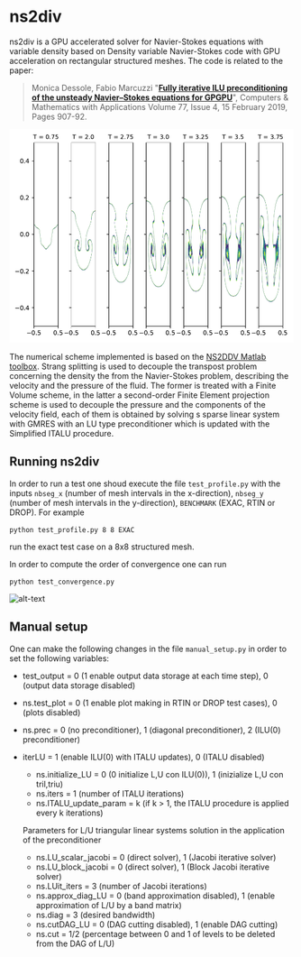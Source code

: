 # ns2div

ns2div is a GPU accelerated solver for Navier-Stokes equations with variable density based on 
Density variable Navier-Stokes code with GPU acceleration on rectangular structured meshes. The code is related to the paper:

> Monica Dessole, Fabio Marcuzzi "**[Fully iterative ILU preconditioning of the unsteady Navier–Stokes equations for GPGPU](https://www.sciencedirect.com/science/article/pii/S0898122118306345?via%3Dihub)**", Computers & Mathematics with Applications
Volume 77, Issue 4, 15 February 2019, Pages 907-92.

![alt-text](OUTPUTS/RTIN3_Re1000_40x80_italu1_proj2.png)

The numerical scheme implemented is based on the <a role="button" href="https://wikis.univ-lille.fr/painleve/ns2ddv">NS2DDV Matlab toolbox</a>. Strang splitting is used to decouple the transpost problem concerning the density the from the Navier-Stokes problem, describing the velocity and the pressure of the fluid. The former is treated with a Finite Volume scheme, in the latter a second-order Finite Element projection scheme is used to decouple the pressure and the components of the velocity field, each of them is obtained by solving s sparse linear system with GMRES with an LU type preconditioner which is updated with the Simplified ITALU procedure. 

## Running ns2div

In order to run a test one shoud execute the file `test_profile.py` with the inputs `nbseg_x` (number of mesh intervals in the x-direction), `nbseg_y` (number of mesh intervals in the y-direction), `BENCHMARK` (EXAC, RTIN or DROP). For example
```console
python test_profile.py 8 8 EXAC
```
run the exact test case on a 8x8 structured mesh.

In order to compute the order of convergence one can run
```console
python test_convergence.py 
```

![alt-text](OUTPUTS/convergence_Re1_proj2.png)

## Manual setup

One can make the following changes in the file `manual_setup.py` in order to set the following variables:
- test_output = 0 (1 enable output data storage at each time step), 0 (output data storage disabled)
- ns.test_plot = 0 (1 enable plot making in RTIN or DROP test cases), 0 (plots disabled)
- ns.prec =  0 (no preconditioner), 1  (diagonal preconditioner), 2 (ILU(0) preconditioner)
- iterLU = 1 (enable ILU(0) with ITALU updates), 0 (ITALU disabled)
    - ns.initialize_LU = 0 (0 initialize L,U con ILU(0)), 1 (inizialize L,U con tril,triu)
    - ns.iters = 1 (number of ITALU iterations)
    - ns.ITALU_update_param = k (if k > 1, the ITALU procedure is applied every k iterations) 
    
    Parameters for L/U triangular linear systems solution in the application of the preconditioner
    - ns.LU_scalar_jacobi = 0 (direct solver), 1 (Jacobi iterative solver)
    - ns.LU_block_jacobi = 0 (direct solver), 1 (Block Jacobi iterative solver)
    - ns.LUit_iters = 3 (number of Jacobi iterations)
    - ns.approx_diag_LU = 0 (band approximation disabled), 1 (enable approximation of L/U by a band matrix)
    - ns.diag = 3 (desired bandwidth) 
    - ns.cutDAG_LU = 0 (DAG cutting disabled), 1 (enable DAG cutting)
    - ns.cut = 1/2 (percentage between 0 and 1 of levels to be deleted from the DAG of L/U)

    
